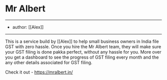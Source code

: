 # Mr Albert
---
- author: [[Alex]]
---

This is a service build by [[Alex]] to help small business owners in India file GST with zero hassle. Once you hire the Mr Albert team, they will make sure your GST filing is done pakka perfect, without any hassle for you. More over you get a dashboard to see the progress of GST filing every month and the any other details associated for GST filing. 

Check it out - https://mralbert.in/